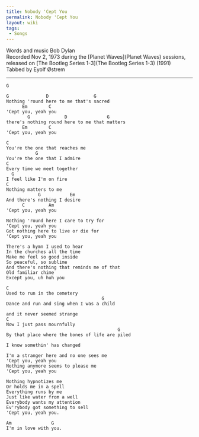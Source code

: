 ```yaml
---
title: Nobody 'Cept You
permalink: Nobody 'Cept You
layout: wiki
tags:
 - Songs
---
```


Words and music Bob Dylan  
Recorded Nov 2, 1973 during the [Planet Waves](Planet Waves)
sessions, released on [The Bootleg Series
1-3](The Bootleg Series 1-3) (1991)  
Tabbed by Eyolf Østrem

* * * * *

    G

    G              D                 G
    Nothing 'round here to me that's sacred
          Em        C
    'Cept you, yeah you
            G             D               G
    there's nothing round here to me that matters
          Em        C
    'Cept you, yeah you

    C
    You're the one that reaches me
               G
    You're the one that I admire
    C
    Every time we meet together
      G
    I feel like I'm on fire
    C
    Nothing matters to me
                G           Em
    And there's nothing I desire
          C         Am
    'Cept you, yeah you

    Nothing 'round here I care to try for
    'Cept you, yeah you
    Got nothing here to live or die for
    'Cept you, yeah you

    There's a hymn I used to hear
    In the churches all the time
    Make me feel so good inside
    So peaceful, so sublime
    And there's nothing that reminds me of that
    Old familiar chime
    Except you, uh huh you

    C
    Used to run in the cemetery
                                        G
    Dance and run and sing when I was a child

    and it never seemed strange
    C
    Now I just pass mournfully
                                              G
    By that place where the bones of life are piled

    I know somethin' has changed

    I'm a stranger here and no one sees me
    'Cept you, yeah you
    Nothing anymore seems to please me
    'Cept you, yeah you

    Nothing hypnotizes me
    Or holds me in a spell
    Everything runs by me
    Just like water from a well
    Everybody wants my attention
    Ev'rybody got something to sell
    'Cept you, yeah you.

    Am               G
    I'm in love with you.
